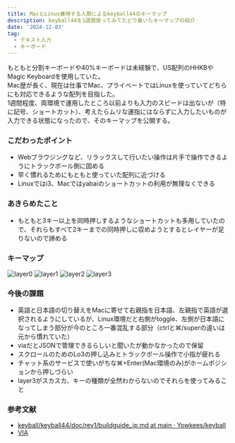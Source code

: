 ```yaml
---
title: MacとLinux兼用する人間によるkeyball44のキーマップ
description: keyball44を1週間使ってみてたどり着いたキーマップの紹介
date: '2024-12-03'
tag:
  - テキスト入力
  - キーボード
---
```


もともと分割キーボードや40%キーボードは未経験で、US配列のHHKBやMagic Keyboardを使用していた。  
Mac歴が長く、現在は仕事でMac、プライベートではLinuxを使っていてどちらにも対応できるような配列を目指した。  
1週間程度、両環境で運用したところ以前よりも入力のスピードは出ないが（特に記号、ショートカット）、考えたらムリな運指にはならずに入力したいものが入力できる状態になったので、そのキーマップを公開する。  

### こだわったポイント
- Webブラウジングなど、リラックスして行いたい操作は片手で操作できるようにトラックボール側に固める
- 早く慣れるためにもともと使っていた配列に近づける
- Linuxではi3、Macではyabaiのショートカットの利用が無理なくできる

### あきらめたこと
- もともと3キー以上を同時押しするようなショートカットも多用していたので、それらもすべて2キーまでの同時押しに収めようとするとレイヤーが足りないので諦める

### キーマップ
![layer0](https://i.gyazo.com/73ecdb0b51dbffc4c936fe48c583f06e.png)
![layer1](https://i.gyazo.com/303aaa661a3c15858f6f26c21f816d1d.png)
![layer2](https://i.gyazo.com/ba9bbb83f5004f4bb91bda0fc74e1dd8.png)
![layer3](https://i.gyazo.com/0a0c3606ed29e1249a9166e44ce8bf9a.png)

### 今後の課題
- 英語と日本語の切り替えをMacに寄せて右親指を日本語、左親指で英語が選択されるようにしているが、Linux環境だと右側がtoggle、左側が日本語になってしまう部分が今のところ一番混乱する部分（ctrlと⌘/superの違いは元から慣れていた）
- viaだとJSONで管理できるらしいと聞いたが動かなかったので保留
- スクロールのためのLo3の押し込みとトラックボール操作で小指が疲れる
- チャット系のサービスで使いがちな⌘+Enter(Mac環境のみ)がホームポジションから押しづらい
- layer3がスカスカ、キーの種類が全然わからないのでそれらを使ってみること

### 参考文献
- [keyball/keyball44/doc/rev1/buildguide_jp.md at main · Yowkees/keyball](https://github.com/Yowkees/keyball/blob/main/keyball44/doc/rev1/buildguide_jp.md)
- [VIA](https://usevia.app/)
